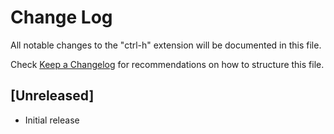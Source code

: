 # Change Log

All notable changes to the "ctrl-h" extension will be documented in this file.

Check [Keep a Changelog](http://keepachangelog.com/) for recommendations on how to structure this file.

## [Unreleased]

- Initial release